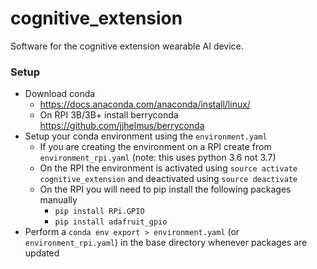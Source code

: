 # cognitive_extension
Software for the cognitive extension wearable AI device.

### Setup
* Download conda
   * https://docs.anaconda.com/anaconda/install/linux/
   * On RPI 3B/3B+ install berryconda https://github.com/jjhelmus/berryconda
* Setup your conda environment using the `environment.yaml`
   * If you are creating the environment on a RPI create from `environment_rpi.yaml` (note: this uses python 3.6 not 3.7)
   * On the RPI the environment is activated using `source activate cognitive_extension` and deactivated using `source deactivate`
   * On the RPI you will need to pip install the following packages manually
      * `pip install RPi.GPIO`
      * `pip install adafruit_gpio`
* Perform a `conda env export > environment.yaml` (or `environment_rpi.yaml`) in the base directory whenever packages are updated

